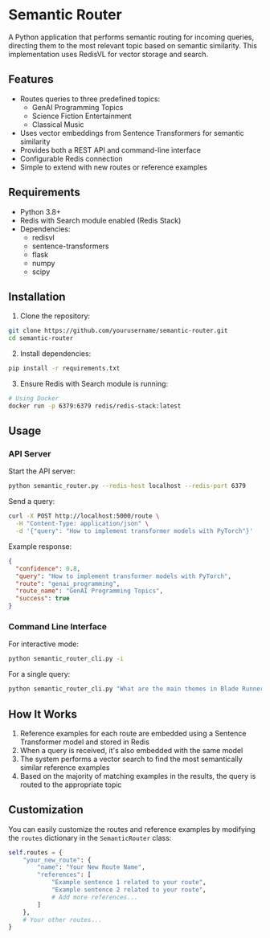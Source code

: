 # Semantic Router

A Python application that performs semantic routing for incoming queries, directing them to the most relevant topic based on semantic similarity. This implementation uses RedisVL for vector storage and search.

## Features

- Routes queries to three predefined topics:
  - GenAI Programming Topics
  - Science Fiction Entertainment
  - Classical Music
- Uses vector embeddings from Sentence Transformers for semantic similarity
- Provides both a REST API and command-line interface
- Configurable Redis connection
- Simple to extend with new routes or reference examples

## Requirements

- Python 3.8+
- Redis with Search module enabled (Redis Stack)
- Dependencies:
  - redisvl
  - sentence-transformers
  - flask
  - numpy
  - scipy

## Installation

1. Clone the repository:
```bash
git clone https://github.com/yourusername/semantic-router.git
cd semantic-router
```

2. Install dependencies:
```bash
pip install -r requirements.txt
```

3. Ensure Redis with Search module is running:
```bash
# Using Docker
docker run -p 6379:6379 redis/redis-stack:latest
```

## Usage

### API Server

Start the API server:

```bash
python semantic_router.py --redis-host localhost --redis-port 6379
```

Send a query:

```bash
curl -X POST http://localhost:5000/route \
  -H "Content-Type: application/json" \
  -d '{"query": "How to implement transformer models with PyTorch"}'
```

Example response:

```json
{
  "confidence": 0.8,
  "query": "How to implement transformer models with PyTorch",
  "route": "genai_programming",
  "route_name": "GenAI Programming Topics",
  "success": true
}
```

### Command Line Interface

For interactive mode:

```bash
python semantic_router_cli.py -i
```

For a single query:

```bash
python semantic_router_cli.py "What are the main themes in Blade Runner 2049?"
```

## How It Works

1. Reference examples for each route are embedded using a Sentence Transformer model and stored in Redis
2. When a query is received, it's also embedded with the same model
3. The system performs a vector search to find the most semantically similar reference examples
4. Based on the majority of matching examples in the results, the query is routed to the appropriate topic

## Customization

You can easily customize the routes and reference examples by modifying the `routes` dictionary in the `SemanticRouter` class:

```python
self.routes = {
    "your_new_route": {
        "name": "Your New Route Name",
        "references": [
            "Example sentence 1 related to your route",
            "Example sentence 2 related to your route",
            # Add more references...
        ]
    },
    # Your other routes...
}
```
